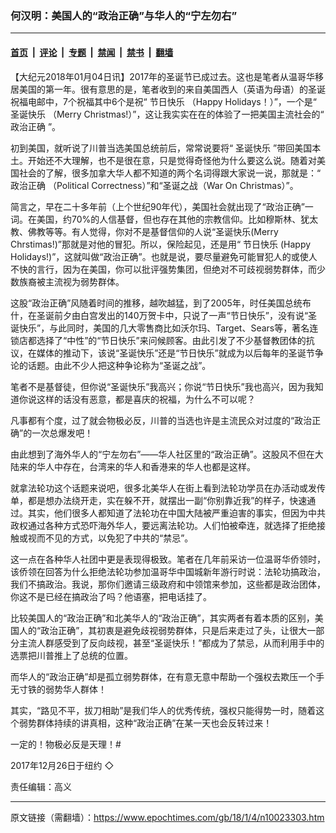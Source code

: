 ### 何汉明：美国人的“政治正确”与华人的“宁左勿右”

---

#### [首页](../../../..?n10023303) &nbsp;|&nbsp; [评论](../../../../../epoch-comment?n10023303) &nbsp;|&nbsp; [专题](../../../../../epoch-special?n10023303) &nbsp;|&nbsp; [禁闻](../../../../../epoch-news?n10023303) &nbsp;|&nbsp; [禁书](../../../../../books?n10023303) &nbsp;|&nbsp; [翻墙](https://github.com/gfw-breaker/nogfw/blob/master/README.md?n10023303)


<div class="post_content" id="artbody" itemprop="articleBody">
 <!-- article content begin -->
 <p>
  【大纪元2018年01月04日讯】2017年的圣诞节已成过去。这也是笔者从温哥华移居美国的第一年。很有意思的是，笔者收到的来自美国西人（英语为母语）的圣诞祝福电邮中，7个祝福其中6个是祝“
  <ok href="https://www.epochtimes.com/gb/tag/%E8%8A%82%E6%97%A5%E5%BF%AB%E4%B9%90.html">
   节日快乐
  </ok>
  （Happy Holidays！）”，一个是“
  <ok href="https://www.epochtimes.com/gb/tag/%E5%9C%A3%E8%AF%9E%E5%BF%AB%E4%B9%90.html">
   圣诞快乐
  </ok>
  （Merry Christmas!）”，这让我实实在在的体验了一把美国主流社会的“
  <ok href="https://www.epochtimes.com/gb/tag/%E6%94%BF%E6%B2%BB%E6%AD%A3%E7%A1%AE.html">
   政治正确
  </ok>
  ”。
 </p>
 <p>
  初到美国，就听说了川普当选美国总统前后，常常说要将“
  <ok href="https://www.epochtimes.com/gb/tag/%E5%9C%A3%E8%AF%9E%E5%BF%AB%E4%B9%90.html">
   圣诞快乐
  </ok>
  ”带回美国本土。开始还不大理解，也不是很在意，只是觉得奇怪他为什么要这么说。随着对美国社会的了解，很多加拿大华人都不知道的两个名词得跟大家说一说，那就是：“
  <ok href="https://www.epochtimes.com/gb/tag/%E6%94%BF%E6%B2%BB%E6%AD%A3%E7%A1%AE.html">
   政治正确
  </ok>
  （Political Correctness）”和“圣诞之战（War On Christmas）”。
 </p>
 <p>
  简言之，早在二十多年前（上个世纪90年代），美国社会就出现了“政治正确”一词。在美国，约70%的人信基督，但也存在其他的宗教信仰。比如穆斯林、犹太教、佛教等等。有人觉得，你对不是基督信仰的人说“圣诞快乐(Merry Chrstimas!)”那就是对他的冒犯。所以，保险起见，还是用“
  <ok href="https://www.epochtimes.com/gb/tag/%E8%8A%82%E6%97%A5%E5%BF%AB%E4%B9%90.html">
   节日快乐
  </ok>
  (Happy Holidays!)”，这就叫做“政治正确”。也就是说，要尽量避免可能冒犯人的或使人不快的言行，因为在美国，你可以批评强势集团，但绝对不可歧视弱势群体，而少数族裔被主流视为弱势群体。
 </p>
 <p>
  这股“政治正确”风随着时间的推移，越吹越猛，到了2005年，时任美国总统布什，在圣诞前夕由白宫发出的140万贺卡中，只说了一声“节日快乐”，没有说“圣诞快乐”，与此同时，美国的几大零售商比如沃尔玛、Target、Sears等，著名连锁店都选择了“中性”的“节日快乐”来问候顾客。由此引发了不少基督教团体的抗议，在媒体的推动下，该说“圣诞快乐”还是“节日快乐”就成为以后每年的圣诞节争论的话题。由此不少人把这种争论称为“圣诞之战”。
 </p>
 <p>
  笔者不是基督徒，但你说“圣诞快乐”我高兴；你说“节日快乐”我也高兴，因为我知道你说这样的话没有恶意，都是喜庆的祝福，为什么不可以呢？
 </p>
 <p>
  凡事都有个度，过了就会物极必反，川普的当选也许是主流民众对过度的“政治正确”的一次总爆发吧！
 </p>
 <p>
  由此想到了海外华人的“宁左勿右”——华人社区里的“政治正确”。这股风不但在大陆来的华人中存在，台湾来的华人和香港来的华人也都是这样。
 </p>
 <p>
  就拿法轮功这个话题来说吧，很多北美华人在街上看到法轮功学员在办活动或发传单，都是想办法绕开走，实在躲不开，就摆出一副“你别靠近我”的样子，快速通过。其实，他们很多人都知道了法轮功在中国大陆被严重迫害的事实，但因为中共政权通过各种方式恐吓海外华人，要远离法轮功。人们怕被牵连，就选择了拒绝接触或视而不见的方式，以免犯了中共的“禁忌”。
 </p>
 <p>
  这一点在各种华人社团中更是表现得极致。笔者在几年前采访一位温哥华侨领时，该侨领在回答为什么拒绝法轮功参加温哥华中国城新年游行时说：法轮功搞政治，我们不搞政治。我说，那你们邀请三级政府和中领馆来参加，这些都是政治团体，你这不是已经在搞政治了吗？他语塞，把电话挂了。
 </p>
 <p>
  比较美国人的“政治正确”和北美华人的“政治正确”，其实两者有着本质的区别，美国人的“政治正确”，其初衷是避免歧视弱势群体，只是后来走过了头，让很大一部分主流人群感受到了反向歧视，甚至“圣诞快乐！”都成为了禁忌，从而利用手中的选票把川普推上了总统的位置。
 </p>
 <p>
  而华人的“政治正确”却是孤立弱势群体，在有意无意中帮助一个强权去欺压一个手无寸铁的弱势华人群体！
 </p>
 <p>
  其实，“路见不平，拔刀相助”是我们华人的优秀传统，强权只能得势一时，随着这个弱势群体持续的讲真相，这种“政治正确”在某一天也会反转过来！
 </p>
 <p>
  一定的！物极必反是天理！#
 </p>
 <p>
  2017年12月26日于纽约 ◇
 </p>
 <p>
  责任编辑：高义
 </p>
 <!-- article content end -->
 <div id="below_article_ad">
 </div>
</div>


---

原文链接（需翻墙）：https://www.epochtimes.com/gb/18/1/4/n10023303.htm